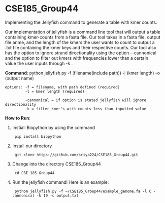 # CSE185_Group44

Implementing the Jellyfish command to generate a table with kmer counts.

Our implementation of jellyfish is a command line tool that will output a table containing kmer-counts from a fasta file. Our tool takes in a fasta file, output file anme, and the length of the kmers the user wants to count to output a .txt file containing the kmer keys and their respective counts. Our tool also has the option to ignore strand directionality using the option --cannonical and the option to filter out kmers with frequencies lower than a certain value the user inputs through -k <frequency>.

__Command__: python jellyfish.py -f (filename(include path)) -l (kmer length) -o (output name)

    options: -f = filename, with path defined (required)
             -l = kmer length (required)
             
             -cannonical = if option is stated jellyfish will ignore directionality
             -k = filter kmer's with counts less than inputted value


__How to Run:__
1) Instiall Biopython by using the command 
    
        pip install biopython
2) Install our directory
   
        git clone https://github.com/sriya224/CSE185_Group44.git
3) Change into the directory CSE185_Group44
   
        cd CSE_185_Group44
4) Run the jellyfish command! Here is an example:
    
        python jellyfish.py -f ~/CSE185_Group44/example_genome.fa -l 6 -cannonical -k 10 -o output.txt

